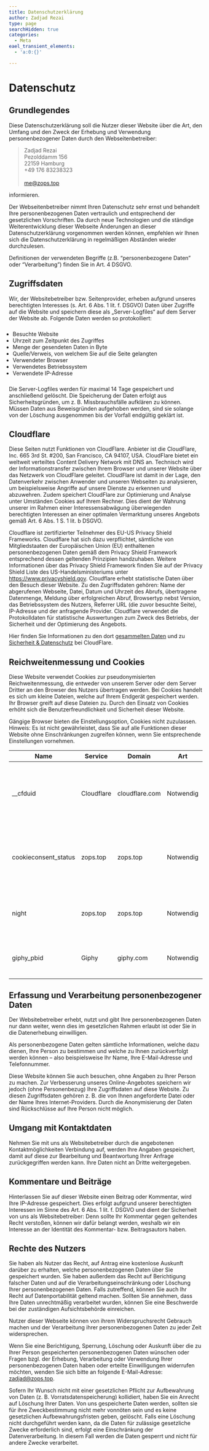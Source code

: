 ```yaml
---
title: Datenschutzerklärung
author: Zadjad Rezai
type: page
searchHidden: true
categories:
  - Meta
eael_transient_elements:
  - 'a:0:{}'

---
```

# Datenschutz

## Grundlegendes

Diese Datenschutzerklärung soll die Nutzer dieser Website über die Art, den Umfang und den Zweck der Erhebung und Verwendung personenbezogener Daten durch den Webseitenbetreiber:

> Zadjad Rezai<br>
> Pezolddamm 156<br>
> 22159 Hamburg<br>
> +49 176 83238323<br>
> <br>
> <me@zops.top>

informieren.

Der Webseitenbetreiber nimmt Ihren Datenschutz sehr ernst und behandelt Ihre personenbezogenen Daten vertraulich und entsprechend der gesetzlichen Vorschriften. Da durch neue Technologien und die ständige Weiterentwicklung dieser Webseite Änderungen an dieser Datenschutzerklärung vorgenommen werden können, empfehlen wir Ihnen sich die Datenschutzerklärung in regelmäßigen Abständen wieder durchzulesen.

Definitionen der verwendeten Begriffe (z.B. “personenbezogene Daten” oder “Verarbeitung”) finden Sie in Art. 4 DSGVO.

## Zugriffsdaten

Wir, der Websitebetreiber bzw. Seitenprovider, erheben aufgrund unseres berechtigten Interesses (s. Art. 6 Abs. 1 lit. f. DSGVO) Daten über Zugriffe auf die Website und speichern diese als „Server-Logfiles“ auf dem Server der Website ab. Folgende Daten werden so protokolliert:

<ul style="padding: 10px;">
  <li>
    Besuchte Website
  </li>
  <li>
    Uhrzeit zum Zeitpunkt des Zugriffes
  </li>
  <li>
    Menge der gesendeten Daten in Byte
  </li>
  <li>
    Quelle/Verweis, von welchem Sie auf die Seite gelangten
  </li>
  <li>
    Verwendeter Browser
  </li>
  <li>
    Verwendetes Betriebssystem
  </li>
  <li>
    Verwendete IP-Adresse
  </li>
</ul>

Die Server-Logfiles werden für maximal 14 Tage gespeichert und anschließend gelöscht. Die Speicherung der Daten erfolgt aus Sicherheitsgründen, um z. B. Missbrauchsfälle aufklären zu können. Müssen Daten aus Beweisgründen aufgehoben werden, sind sie solange von der Löschung ausgenommen bis der Vorfall endgültig geklärt ist.

## Cloudflare

Diese Seiten nutzt Funktionen von CloudFlare. Anbieter ist die CloudFlare, Inc. 665 3rd St. #200, San Francisco, CA 94107, USA. CloudFlare bietet ein weltweit verteiltes Content Delivery Network mit DNS an. Technisch wird der Informationstransfer zwischen Ihrem Browser und unserer Website über das Netzwerk von CloudFlare geleitet. CloudFlare ist damit in der Lage, den Datenverkehr zwischen Anwender und unseren Webseiten zu analysieren, um beispielsweise Angriffe auf unsere Dienste zu erkennen und abzuwehren. Zudem speichert CloudFlare zur Optimierung und Analyse unter Umständen Cookies auf Ihrem Rechner. Dies dient der Wahrung unserer im Rahmen einer Interessensabwägung überwiegenden berechtigten Interessen an einer optimalen Vermarktung unseres Angebots gemäß Art. 6 Abs. 1 S. 1 lit. b DSGVO.

Cloudflare ist zertifizierter Teilnehmer des EU-US Privacy Shield Frameworks. Cloudflare hat sich dazu verpflichtet, sämtliche von Mitgliedstaaten der Europäischen Union (EU) enthaltenen personenbezogenen Daten gemäß dem Privacy Shield Framework entsprechend dessen geltenden Prinzipien handzuhaben. Weitere Informationen über das Privacy Shield Framework finden Sie auf der Privacy Shield Liste des US-Handelsministeriums unter https://www.privacyshield.gov. Cloudflare erhebt statistische Daten über den Besuch dieser Website. Zu den Zugriffsdaten gehören: Name der abgerufenen Webseite, Datei, Datum und Uhrzeit des Abrufs, übertragene Datenmenge, Meldung über erfolgreichen Abruf, Browsertyp nebst Version, das Betriebssystem des Nutzers, Referrer URL (die zuvor besuchte Seite), IP-Adresse und der anfragende Provider. Cloudflare verwendet die Protokolldaten für statistische Auswertungen zum Zweck des Betriebs, der Sicherheit und der Optimierung des Angebots.

Hier finden Sie Informationen zu den dort [gesammelten Daten](https://blog.cloudflare.com/what-cloudflare-logs/) und zu [Sicherheit & Datenschutz](https://www.cloudflare.com/security-policy) bei CloudFlare.

## Reichweitenmessung und Cookies

Diese Website verwendet Cookies zur pseudonymisierten Reichweitenmessung, die entweder von unserem Server oder dem Server Dritter an den Browser des Nutzers übertragen werden. Bei Cookies handelt es sich um kleine Dateien, welche auf Ihrem Endgerät gespeichert werden. Ihr Browser greift auf diese Dateien zu. Durch den Einsatz von Cookies erhöht sich die Benutzerfreundlichkeit und Sicherheit dieser Website.

Gängige Browser bieten die Einstellungsoption, Cookies nicht zuzulassen. Hinweis: Es ist nicht gewährleistet, dass Sie auf alle Funktionen dieser Website ohne Einschränkungen zugreifen können, wenn Sie entsprechende Einstellungen vornehmen.

| Name                 | Service       | Domain         | Art       | Zweck                                                                                                                                           |
|----------------------|---------------|----------------|-----------|-------------------------------------------------------------------------------------------------------------------------------------------------|
| __cfduid             | Cloudflare    | cloudflare.com | Notwendig | Die Cloudflare-Einstellung *Always use HTTPS* leitet alle Anfragen mit HTTP-Schema zu HTTPS um. Dies gilt für alle HTTP-Anfragen an die Domäne. |
| cookieconsent_status | zops.top | zops.top  | Notwendig | Das cookieconsent_status-Cookie wird auf "ja" gesetzt, wenn die Cookie-Gesetz-Informationsleiste angesehen und akzeptiert wurde.                |
| night                | zops.top | zops.top  | Notwendig | Wird gesetzt, sobald das dunkle Design, per Klick auf das "Helligkeitssymbol" unten rechts, aktiviert wird.                                     |
| giphy_pbid | Giphy  | giphy.com | Notwendig | Wird von giphy.com verwendet, um die Verwendung ihrer GIF-Einbettungen zu verfolgen. |

## Erfassung und Verarbeitung personenbezogener Daten

Der Websitebetreiber erhebt, nutzt und gibt Ihre personenbezogenen Daten nur dann weiter, wenn dies im gesetzlichen Rahmen erlaubt ist oder Sie in die Datenerhebung einwilligen.

Als personenbezogene Daten gelten sämtliche Informationen, welche dazu dienen, Ihre Person zu bestimmen und welche zu Ihnen zurückverfolgt werden können – also beispielsweise Ihr Name, Ihre E-Mail-Adresse und Telefonnummer.

Diese Website können Sie auch besuchen, ohne Angaben zu Ihrer Person zu machen. Zur Verbesserung unseres Online-Angebotes speichern wir jedoch (ohne Personenbezug) Ihre Zugriffsdaten auf diese Website. Zu diesen Zugriffsdaten gehören z. B. die von Ihnen angeforderte Datei oder der Name Ihres Internet-Providers. Durch die Anonymisierung der Daten sind Rückschlüsse auf Ihre Person nicht möglich.

## Umgang mit Kontaktdaten

Nehmen Sie mit uns als Websitebetreiber durch die angebotenen Kontaktmöglichkeiten Verbindung auf, werden Ihre Angaben gespeichert, damit auf diese zur Bearbeitung und Beantwortung Ihrer Anfrage zurückgegriffen werden kann. Ihre Daten nicht an Dritte weitergegeben.

## Kommentare und Beiträge

Hinterlassen Sie auf dieser Website einen Beitrag oder Kommentar, wird Ihre IP-Adresse gespeichert. Dies erfolgt aufgrund unserer berechtigten Interessen im Sinne des Art. 6 Abs. 1 lit. f. DSGVO und dient der Sicherheit von uns als Websitebetreiber: Denn sollte Ihr Kommentar gegen geltendes Recht verstoßen, können wir dafür belangt werden, weshalb wir ein Interesse an der Identität des Kommentar- bzw. Beitragsautors haben.

## Rechte des Nutzers

Sie haben als Nutzer das Recht, auf Antrag eine kostenlose Auskunft darüber zu erhalten, welche personenbezogenen Daten über Sie gespeichert wurden. Sie haben außerdem das Recht auf Berichtigung falscher Daten und auf die Verarbeitungseinschränkung oder Löschung Ihrer personenbezogenen Daten. Falls zutreffend, können Sie auch Ihr Recht auf Datenportabilität geltend machen. Sollten Sie annehmen, dass Ihre Daten unrechtmäßig verarbeitet wurden, können Sie eine Beschwerde bei der zuständigen Aufsichtsbehörde einreichen.

Nutzer dieser Webseite können von ihrem Widerspruchsrecht Gebrauch machen und der Verarbeitung ihrer personenbezogenen Daten zu jeder Zeit widersprechen.

Wenn Sie eine Berichtigung, Sperrung, Löschung oder Auskunft über die zu Ihrer Person gespeicherten personenbezogenen Daten wünschen oder Fragen bzgl. der Erhebung, Verarbeitung oder Verwendung Ihrer personenbezogenen Daten haben oder erteilte Einwilligungen widerrufen möchten, wenden Sie sich bitte an folgende E-Mail-Adresse: <zadjad@zops.top>.

Sofern Ihr Wunsch nicht mit einer gesetzlichen Pflicht zur Aufbewahrung von Daten (z. B. Vorratsdatenspeicherung) kollidiert, haben Sie ein Anrecht auf Löschung Ihrer Daten. Von uns gespeicherte Daten werden, sollten sie für ihre Zweckbestimmung nicht mehr vonnöten sein und es keine gesetzlichen Aufbewahrungsfristen geben, gelöscht. Falls eine Löschung nicht durchgeführt werden kann, da die Daten für zulässige gesetzliche Zwecke erforderlich sind, erfolgt eine Einschränkung der Datenverarbeitung. In diesem Fall werden die Daten gesperrt und nicht für andere Zwecke verarbeitet.
